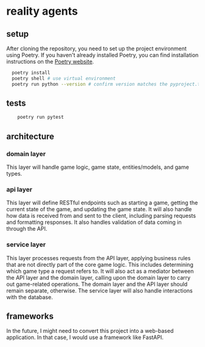 # reality agents

## setup

After cloning the repository, you need to set up the project environment using Poetry. If you haven't already installed Poetry, you can find installation instructions on the [Poetry website](https://python-poetry.org/docs/).

 ```bash
   poetry install
   poetry shell # use virtual environment
   poetry run python --version # confirm version matches the pyproject.toml
```

## tests

```bash
    poetry run pytest
```


## architecture

### domain layer

This layer will handle game logic, game state, entities/models, and game types.

### api layer

This layer will define RESTful endpoints such as starting a game, getting the current state of the game, and updating the game state.  It will also handle how data is received from and sent to the client, including parsing requests and formatting responses.  It also handles validation of data coming in through the API.

### service layer

This layer processes requests from the API layer, applying business rules that are not directly part of the core game logic.  This includes determining which game type a request refers to.  It will also act as a mediator between the API layer and the domain layer, calling upon the domain layer to carry out game-related operations.  The domain layer and the API layer should remain separate, otherwise.  The service layer will also handle interactions with the database.

## frameworks

In the future, I might need to convert this project into a web-based application. In that case, I would use a framework like FastAPI. 